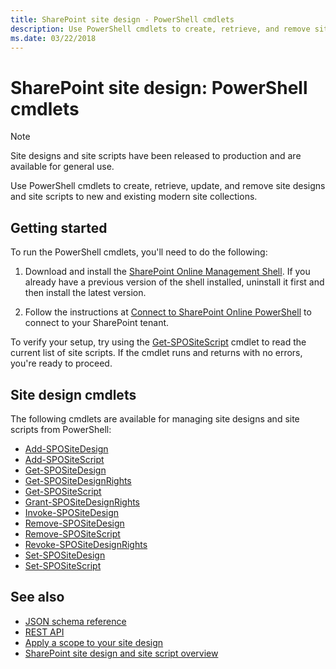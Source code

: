 ```yaml
---
title: SharePoint site design - PowerShell cmdlets
description: Use PowerShell cmdlets to create, retrieve, and remove site designs and site scripts.
ms.date: 03/22/2018
---
```


# SharePoint site design: PowerShell cmdlets

> [!NOTE]
> Site designs and site scripts have been released to production and are available for general use. 

Use PowerShell cmdlets to create, retrieve, update, and remove site designs and site scripts to new and existing modern site collections.

## Getting started

To run the PowerShell cmdlets, you'll need to do the following:

1. Download and install the [SharePoint Online Management Shell](https://www.microsoft.com/en-us/download/details.aspx?id=35588). If you already have a previous version of the shell installed, uninstall it first and then install the latest version.

2. Follow the instructions at [Connect to SharePoint Online PowerShell](https://technet.microsoft.com/en-us/library/fp161372.aspx) to connect to your SharePoint tenant.

To verify your setup, try using the [Get-SPOSiteScript](https://docs.microsoft.com/en-us/powershell/module/sharepoint-online/Get-SPOSiteScript?view=sharepoint-ps) cmdlet to read the current list of site scripts. If the cmdlet runs and returns with no errors, you're ready to proceed.

## Site design cmdlets

The following cmdlets are available for managing site designs and site scripts from PowerShell:

- [Add-SPOSiteDesign](https://docs.microsoft.com/en-us/powershell/module/sharepoint-online/Add-SPOSiteDesign?view=sharepoint-ps)
- [Add-SPOSiteScript](https://docs.microsoft.com/en-us/powershell/module/sharepoint-online/Add-SPOSiteScript?view=sharepoint-ps)
- [Get-SPOSiteDesign](https://docs.microsoft.com/en-us/powershell/module/sharepoint-online/Get-SPOSiteDesign?view=sharepoint-ps)
- [Get-SPOSiteDesignRights](https://docs.microsoft.com/en-us/powershell/module/sharepoint-online/Get-SPOSiteDesignRights?view=sharepoint-ps)
- [Get-SPOSiteScript](https://docs.microsoft.com/en-us/powershell/module/sharepoint-online/Get-SPOSiteScript?view=sharepoint-ps)
- [Grant-SPOSiteDesignRights](https://docs.microsoft.com/en-us/powershell/module/sharepoint-online/Grant-SPOSiteDesignRights?view=sharepoint-ps)
- [Invoke-SPOSiteDesign](https://docs.microsoft.com/en-us/powershell/module/sharepoint-online/Invoke-SPOSiteDesign?view=sharepoint-ps)
- [Remove-SPOSiteDesign](https://docs.microsoft.com/en-us/powershell/module/sharepoint-online/Remove-SPOSiteDesign?view=sharepoint-ps)
- [Remove-SPOSiteScript](https://docs.microsoft.com/en-us/powershell/module/sharepoint-online/Remove-SPOSiteScript?view=sharepoint-ps)
- [Revoke-SPOSiteDesignRights](https://docs.microsoft.com/en-us/powershell/module/sharepoint-online/Revoke-SPOSiteDesignRights?view=sharepoint-ps)
- [Set-SPOSiteDesign](https://docs.microsoft.com/en-us/powershell/module/sharepoint-online/Set-SPOSiteDesign?view=sharepoint-ps)
- [Set-SPOSiteScript](https://docs.microsoft.com/en-us/powershell/module/sharepoint-online/Set-SPOSiteScript?view=sharepoint-ps)



## See also

- [JSON schema reference](site-design-json-schema.md)
- [REST API](site-design-rest-api.md)
- [Apply a scope to your site design](site-design-scoping.md)
- [SharePoint site design and site script overview](site-design-overview.md)